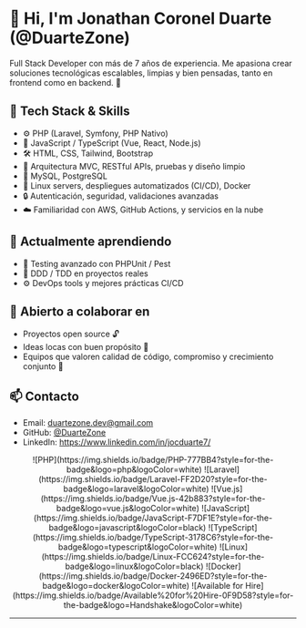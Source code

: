 # 👋 Hi, I'm Jonathan Coronel Duarte (@DuarteZone)

Full Stack Developer con más de 7 años de experiencia. Me apasiona crear soluciones tecnológicas escalables, limpias y bien pensadas, tanto en frontend como en backend. 🚀

## 💼 Tech Stack & Skills

- ⚙️  PHP (Laravel, Symfony, PHP Nativo)
- 🎨  JavaScript / TypeScript (Vue, React, Node.js)
- 🛠️  HTML, CSS, Tailwind, Bootstrap
- 🧠  Arquitectura MVC, RESTful APIs, pruebas y diseño limpio
- 🐘  MySQL, PostgreSQL
- 🐧  Linux servers, despliegues automatizados (CI/CD), Docker
- 🔒  Autenticación, seguridad, validaciones avanzadas
- ☁️  Familiaridad con AWS, GitHub Actions, y servicios en la nube

## 🌱 Actualmente aprendiendo

- 🧩 Testing avanzado con PHPUnit / Pest
- 🧪 DDD / TDD en proyectos reales
- ⚙️ DevOps tools y mejores prácticas CI/CD

## 🤝 Abierto a colaborar en

- Proyectos open source 🔓
- Ideas locas con buen propósito 🧠
- Equipos que valoren calidad de código, compromiso y crecimiento conjunto 💙

## 📫 Contacto

- Email: duartezone.dev@gmail.com
- GitHub: [@DuarteZone](https://github.com/DuarteZone)
- LinkedIn: https://www.linkedin.com/in/jocduarte7/

<p align="center">
 ![PHP](https://img.shields.io/badge/PHP-777BB4?style=for-the-badge&logo=php&logoColor=white)
![Laravel](https://img.shields.io/badge/Laravel-FF2D20?style=for-the-badge&logo=laravel&logoColor=white)
![Vue.js](https://img.shields.io/badge/Vue.js-42b883?style=for-the-badge&logo=vue.js&logoColor=white)
![JavaScript](https://img.shields.io/badge/JavaScript-F7DF1E?style=for-the-badge&logo=javascript&logoColor=black)
![TypeScript](https://img.shields.io/badge/TypeScript-3178C6?style=for-the-badge&logo=typescript&logoColor=white)
![Linux](https://img.shields.io/badge/Linux-FCC624?style=for-the-badge&logo=linux&logoColor=black)
![Docker](https://img.shields.io/badge/Docker-2496ED?style=for-the-badge&logo=docker&logoColor=white)
![Available for Hire](https://img.shields.io/badge/Available%20for%20Hire-0F9D58?style=for-the-badge&logo=Handshake&logoColor=white)

</p>

---

<!---
DuarteZone/DuarteZone is a ✨ special ✨ repository because its `README.md` (this file) appears on your GitHub profile.
You can click the Preview link to take a look at your changes.
--->
